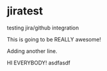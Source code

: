 jiratest
=========

testing jira/github integration

This is going to be REALLY awesome!

Adding another line.

HI EVERYBODY!
asdfasdf